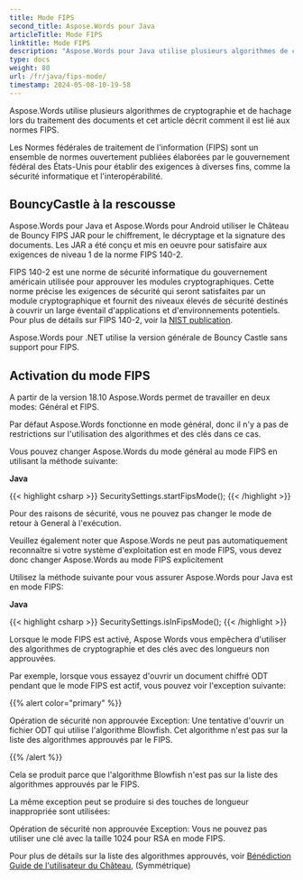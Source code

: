 ```yaml
---
title: Mode FIPS
second_title: Aspose.Words pour Java
articleTitle: Mode FIPS
linktitle: Mode FIPS
description: "Aspose.Words pour Java utilise plusieurs algorithmes de cryptographie et de hachage lors du traitement des documents pour se conformer aux normes FIPS."
type: docs
weight: 80
url: /fr/java/fips-mode/
timestamp: 2024-05-08-10-19-58
---
```


Aspose.Words utilise plusieurs algorithmes de cryptographie et de hachage lors du traitement des documents et cet article décrit comment il est lié aux normes FIPS.

Les Normes fédérales de traitement de l'information (FIPS) sont un ensemble de normes ouvertement publiées élaborées par le gouvernement fédéral des États-Unis pour établir des exigences à diverses fins, comme la sécurité informatique et l'interopérabilité.

## BouncyCastle à la rescousse

Aspose.Words pour Java et Aspose.Words pour Android utiliser le Château de Bouncy FIPS JAR pour le chiffrement, le décryptage et la signature des documents. Les JAR a été conçu et mis en oeuvre pour satisfaire aux exigences de niveau 1 de la norme FIPS 140-2.

FIPS 140-2 est une norme de sécurité informatique du gouvernement américain utilisée pour approuver les modules cryptographiques. Cette norme précise les exigences de sécurité qui seront satisfaites par un module cryptographique et fournit des niveaux élevés de sécurité destinés à couvrir un large éventail d'applications et d'environnements potentiels. Pour plus de détails sur FIPS 140-2, voir la [NIST publication](https://www.nist.gov/publications/security-requirements-cryptographic-modules-includes-change-notices-1232002?pub_id=902003).

Aspose.Words pour .NET utilise la version générale de Bouncy Castle sans support pour FIPS.

## Activation du mode FIPS

A partir de la version 18.10 Aspose.Words permet de travailler en deux modes: Général et FIPS.

Par défaut Aspose.Words fonctionne en mode général, donc il n'y a pas de restrictions sur l'utilisation des algorithmes et des clés dans ce cas.

Vous pouvez changer Aspose.Words du mode général au mode FIPS en utilisant la méthode suivante:

**Java**

{{< highlight csharp >}}
SecuritySettings.startFipsMode();
{{< /highlight >}}

Pour des raisons de sécurité, vous ne pouvez pas changer le mode de retour à General à l'exécution.

Veuillez également noter que Aspose.Words ne peut pas automatiquement reconnaître si votre système d'exploitation est en mode FIPS, vous devez donc changer Aspose.Words au mode FIPS explicitement

Utilisez la méthode suivante pour vous assurer Aspose.Words pour Java est en mode FIPS:

**Java**

{{< highlight csharp >}}
SecuritySettings.isInFipsMode();
{{< /highlight >}}

Lorsque le mode FIPS est activé, Aspose Words vous empêchera d'utiliser des algorithmes de cryptographie et des clés avec des longueurs non approuvées.

Par exemple, lorsque vous essayez d'ouvrir un document chiffré ODT pendant que le mode FIPS est actif, vous pouvez voir l'exception suivante:

{{% alert color="primary" %}}

Opération de sécurité non approuvée Exception: Une tentative d'ouvrir un fichier ODT qui utilise l'algorithme Blowfish. Cet algorithme n'est pas sur la liste des algorithmes approuvés par le FIPS.

{{% /alert %}}

Cela se produit parce que l'algorithme Blowfish n'est pas sur la liste des algorithmes approuvés par le FIPS.

La même exception peut se produire si des touches de longueur inappropriée sont utilisées:

Opération de sécurité non approuvée Exception: Vous ne pouvez pas utiliser une clé avec la taille 1024 pour RSA en mode FIPS.

Pour plus de détails sur la liste des algorithmes approuvés, voir [Bénédiction Guide de l'utilisateur du Château](https://downloads.bouncycastle.org/fips-java/docs/BC-FJA-UserGuide-1.0.1.pdf), (Symmétrique)



